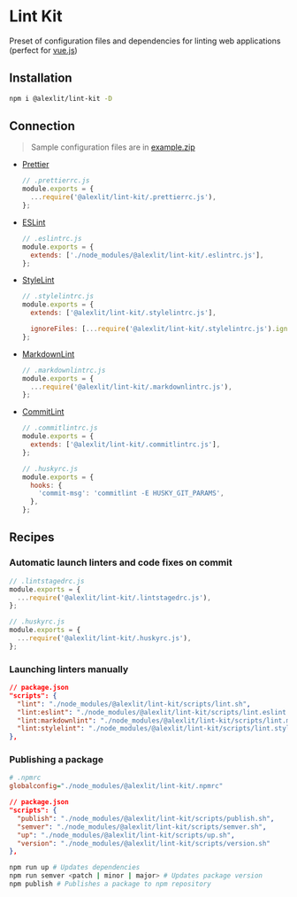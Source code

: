 # Lint Kit

Preset of configuration files and dependencies for linting web applications
(perfect for [vue.js](https://vuejs.org))

## Installation

```sh
npm i @alexlit/lint-kit -D
```

## Connection

> Sample configuration files are in
> [example.zip](https://github.com/alex-lit/lint-kit/raw/master/example.zip)

- [Prettier](https://github.com/alex-lit/config-prettier)

  ```js
  // .prettierrc.js
  module.exports = {
    ...require('@alexlit/lint-kit/.prettierrc.js'),
  };
  ```

- [ESLint](https://github.com/alex-lit/config-eslint)

  ```js
  // .eslintrc.js
  module.exports = {
    extends: ['./node_modules/@alexlit/lint-kit/.eslintrc.js'],
  };
  ```

- [StyleLint](https://github.com/alex-lit/config-stylelint)

  ```js
  // .stylelintrc.js
  module.exports = {
    extends: ['@alexlit/lint-kit/.stylelintrc.js'],

    ignoreFiles: [...require('@alexlit/lint-kit/.stylelintrc.js').ignoreFiles],
  };
  ```

- [MarkdownLint](https://github.com/alex-lit/config-markdownlint)

  ```js
  // .markdownlintrc.js
  module.exports = {
    ...require('@alexlit/lint-kit/.markdownlintrc.js'),
  };
  ```

- [CommitLint](https://github.com/alex-lit/config-commitlint)

  ```js
  // .commitlintrc.js
  module.exports = {
    extends: ['@alexlit/lint-kit/.commitlintrc.js'],
  };
  ```

  ```js
  // .huskyrc.js
  module.exports = {
    hooks: {
      'commit-msg': 'commitlint -E HUSKY_GIT_PARAMS',
    },
  };
  ```

## Recipes

### Automatic launch linters and code fixes on commit

```js
// .lintstagedrc.js
module.exports = {
  ...require('@alexlit/lint-kit/.lintstagedrc.js'),
};
```

```js
// .huskyrc.js
module.exports = {
  ...require('@alexlit/lint-kit/.huskyrc.js'),
};
```

### Launching linters manually

```json
// package.json
"scripts": {
  "lint": "./node_modules/@alexlit/lint-kit/scripts/lint.sh",
  "lint:eslint": "./node_modules/@alexlit/lint-kit/scripts/lint.eslint.sh",
  "lint:markdownlint": "./node_modules/@alexlit/lint-kit/scripts/lint.markdownlint.sh",
  "lint:stylelint": "./node_modules/@alexlit/lint-kit/scripts/lint.stylelint.sh",
},
```

### Publishing a package

```ini
# .npmrc
globalconfig="./node_modules/@alexlit/lint-kit/.npmrc"
```

```json
// package.json
"scripts": {
  "publish": "./node_modules/@alexlit/lint-kit/scripts/publish.sh",
  "semver": "./node_modules/@alexlit/lint-kit/scripts/semver.sh",
  "up": "./node_modules/@alexlit/lint-kit/scripts/up.sh",
  "version": "./node_modules/@alexlit/lint-kit/scripts/version.sh"
},
```

```bash
npm run up # Updates dependencies
npm run semver <patch | minor | major> # Updates package version
npm publish # Publishes a package to npm repository
```
